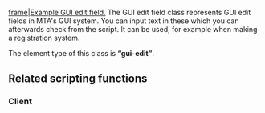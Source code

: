 [frame|Example GUI edit field.](/docs/image-gui-edit.png.md "wikilink") The GUI edit field class represents GUI edit fields in MTA's GUI system. You can input text in these which you can afterwards check from the script. It can be used, for example when making a registration system.

The element type of this class is **“gui-edit”**.

Related scripting functions
---------------------------

### Client
